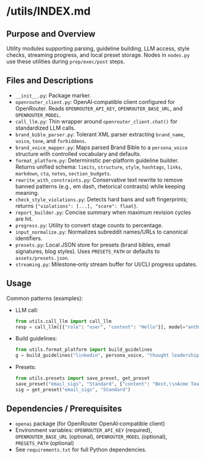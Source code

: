 # /utils/INDEX.md

## Purpose and Overview

Utility modules supporting parsing, guideline building, LLM access, style checks, streaming progress, and local preset storage. Nodes in `nodes.py` use these utilities during `prep/exec/post` steps.

## Files and Descriptions

- `__init__.py`: Package marker.
- `openrouter_client.py`: OpenAI‑compatible client configured for OpenRouter. Reads `OPENROUTER_API_KEY`, `OPENROUTER_BASE_URL`, and `OPENROUTER_MODEL`.
- `call_llm.py`: Thin wrapper around `openrouter_client.chat()` for standardized LLM calls.
- `brand_bible_parser.py`: Tolerant XML parser extracting `brand_name`, `voice`, `tone`, and `forbiddens`.
- `brand_voice_mapper.py`: Maps parsed Brand Bible to a `persona_voice` structure with controlled vocabulary and defaults.
- `format_platform.py`: Deterministic per‑platform guideline builder. Returns unified schema: `limits`, `structure`, `style`, `hashtags`, `links`, `markdown`, `cta`, `notes`, `section_budgets`.
- `rewrite_with_constraints.py`: Conservative text rewrite to remove banned patterns (e.g., em dash, rhetorical contrasts) while keeping meaning.
- `check_style_violations.py`: Detects hard bans and soft fingerprints; returns `{"violations": [...], "score": float}`.
- `report_builder.py`: Concise summary when maximum revision cycles are hit.
- `progress.py`: Utility to convert stage counts to percentage.
- `input_normalize.py`: Normalizes subreddit names/URLs to canonical identifiers.
- `presets.py`: Local JSON store for presets (brand bibles, email signatures, blog styles). Uses `PRESETS_PATH` or defaults to `assets/presets.json`.
- `streaming.py`: Milestone‑only stream buffer for UI/CLI progress updates.

## Usage

Common patterns (examples):

- LLM call:

  ```python
  from utils.call_llm import call_llm
  resp = call_llm([{"role": "user", "content": "Hello"}], model="anthropic/claude-3.5-sonnet", temperature=0.7)
  ```

- Build guidelines:

  ```python
  from utils.format_platform import build_guidelines
  g = build_guidelines("linkedin", persona_voice, "thought leadership", platform_nuance={"hashtag_count_range": [0,3]})
  ```

- Presets:

  ```python
  from utils.presets import save_preset, get_preset
  save_preset("email_sigs", "Standard", {"content": "Best,\\nAcme Team"})
  sig = get_preset("email_sigs", "Standard")
  ```

## Dependencies / Prerequisites

- `openai` package (for OpenRouter OpenAI‑compatible client)
- Environment variables: `OPENROUTER_API_KEY` (required), `OPENROUTER_BASE_URL` (optional), `OPENROUTER_MODEL` (optional), `PRESETS_PATH` (optional)
- See `requirements.txt` for full Python dependencies.
